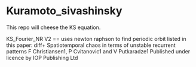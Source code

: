 # Kuramoto_sivashinsky

This repo will cheese the KS equation.   
   
KS_Fourier_NR V2 == uses newton raphson to find periodic orbit listed in this paper: diff+ Spatiotemporal chaos in terms of unstable recurrent patterns 
F Christiansen1, P Cvitanovic1 and V Putkaradze1
Published under licence by IOP Publishing Ltd
